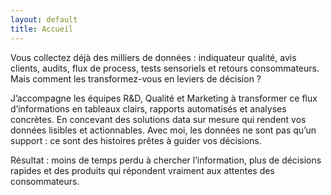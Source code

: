 ```yaml
---
layout: default
title: Accueil
---
```


Vous collectez déjà des milliers de données : indiquateur qualité, avis clients, audits, flux de process, tests sensoriels et retours consommateurs. Mais comment les transformez-vous en leviers de décision ?

J’accompagne les équipes R&D, Qualité et Marketing à transformer ce flux d’informations en tableaux clairs, rapports automatisés et analyses concrètes. En concevant des solutions data sur mesure qui rendent vos données lisibles et actionnables.
Avec moi, les données ne sont pas qu’un support : ce sont des histoires prêtes à guider vos décisions.

Résultat : moins de temps perdu à chercher l’information, plus de décisions rapides et des produits qui répondent vraiment aux attentes des consommateurs.



